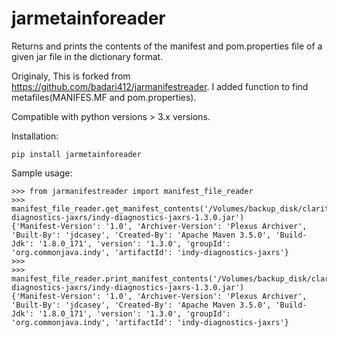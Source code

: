 # jarmetainforeader
Returns and prints the contents of the manifest and pom.properties file of a given jar file
in the dictionary format.

Originaly, This is forked from https://github.com/badari412/jarmanifestreader.
I added function to find metafiles(MANIFES.MF and pom.properties). 

Compatible with python versions > 3.x versions. 

Installation:

```
pip install jarmetainforeader
```

Sample usage:

```
>>> from jarmanifestreader import manifest_file_reader
>>> manifest_file_reader.get_manifest_contents('/Volumes/backup_disk/clarity/clarity_automation_test/clarity_db/central/indy-diagnostics-jaxrs/indy-diagnostics-jaxrs-1.3.0.jar')
{'Manifest-Version': '1.0', 'Archiver-Version': 'Plexus Archiver', 'Built-By': 'jdcasey', 'Created-By': 'Apache Maven 3.5.0', 'Build-Jdk': '1.8.0_171', 'version': '1.3.0', 'groupId': 'org.commonjava.indy', 'artifactId': 'indy-diagnostics-jaxrs'}
>>>
>>> manifest_file_reader.print_manifest_contents('/Volumes/backup_disk/clarity/clarity_automation_test/clarity_db/central/indy-diagnostics-jaxrs/indy-diagnostics-jaxrs-1.3.0.jar')
{'Manifest-Version': '1.0', 'Archiver-Version': 'Plexus Archiver', 'Built-By': 'jdcasey', 'Created-By': 'Apache Maven 3.5.0', 'Build-Jdk': '1.8.0_171', 'version': '1.3.0', 'groupId': 'org.commonjava.indy', 'artifactId': 'indy-diagnostics-jaxrs'}

```